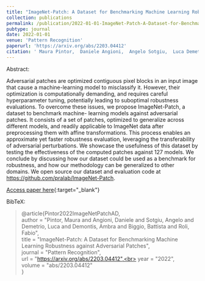 ```yaml
---
title: "ImageNet-Patch: A Dataset for Benchmarking Machine Learning Robustness against Adversarial Patches"
collection: publications
permalink: /publication/2022-01-01-ImageNet-Patch-A-Dataset-for-Benchmarking-Machine-Learning-Robustness-against-Adversarial-Patches
pubtype: journal
date: 2022-01-01
venue: 'Pattern Recognition'
paperurl: 'https://arxiv.org/abs/2203.04412'
citation: ' Maura Pintor,  Daniele Angioni,  Angelo Sotgiu,  Luca Demetrio,  Ambra Demontis,  Battista Biggio,  Fabio Roli, &quot;ImageNet-Patch: A Dataset for Benchmarking Machine Learning Robustness against Adversarial Patches.&quot; Pattern Recognition, 2022.'
---
```

Abstract:

Adversarial patches are optimized contiguous pixel blocks in an input image that cause a machine-learning model to misclassify it. However, their optimization is computationally demanding, and requires careful hyperparameter tuning, potentially leading to suboptimal robustness evaluations. To overcome these issues, we propose ImageNet-Patch, a dataset to benchmark machine- learning models against adversarial patches. It consists of a set of patches, optimized to generalize across different models, and readily applicable to ImageNet data after preprocessing them with affine transformations. This process enables an approximate yet faster robustness evaluation, leveraging the transferability of adversarial perturbations. We showcase the usefulness of this dataset by testing the effectiveness of the computed patches against 127 models. We conclude by discussing how our dataset could be used as a benchmark for robustness, and how our methodology can be generalized to other domains. We open source our dataset and evaluation code at https://github.com/pralab/ImageNet-Patch.

[Access paper here](https://arxiv.org/abs/2203.04412){:target="_blank"}

BibTeX: 
>@article{Pintor2022ImageNetPatchAD,<br>    author = "Pintor, Maura and Angioni, Daniele and Sotgiu, Angelo and Demetrio, Luca and Demontis, Ambra and Biggio, Battista and Roli, Fabio",<br>    title = "ImageNet-Patch: A Dataset for Benchmarking Machine Learning Robustness against Adversarial Patches",<br>    journal = "Pattern Recognition",<br>    url = "https://arxiv.org/abs/2203.04412",<br>    year = "2022",<br>    volume = "abs/2203.04412"<br>}<br>
